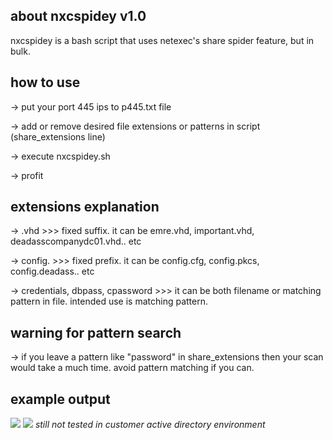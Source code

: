 ## about nxcspidey v1.0
nxcspidey is a bash script that uses netexec's share spider feature, but in bulk.
## how to use
-> put your port 445 ips to p445.txt file

-> add or remove desired file extensions or patterns in script (share_extensions line)

-> execute nxcspidey.sh

-> profit

## extensions explanation
-> .vhd >>> fixed suffix. it can be emre.vhd, important.vhd, deadasscompanydc01.vhd.. etc

-> config. >>> fixed prefix. it can be config.cfg, config.pkcs, config.deadass.. etc

-> credentials, dbpass, cpassword >>> it can be both filename or matching pattern in file. intended use is matching pattern.

## warning for pattern search
-> if you leave a pattern like "password" in share_extensions then your scan would take a much time. avoid pattern matching if you can.

## example output
![](https://raw.githubusercontent.com/crosscutsaw/nxcsipdey/main/1111.PNG)
![](https://raw.githubusercontent.com/crosscutsaw/nxcsipdey/main/2222.PNG)
*still not tested in customer active directory environment*

